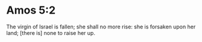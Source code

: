 # Amos 5:2

The virgin of Israel is fallen; she shall no more rise: she is forsaken upon her land; [there is] none to raise her up.